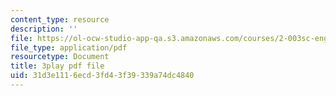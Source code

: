 ```yaml
---
content_type: resource
description: ''
file: https://ol-ocw-studio-app-qa.s3.amazonaws.com/courses/2-003sc-engineering-dynamics-fall-2011/31d3e1116ecd3fd43f39339a74dc4840_63sIgMvBuEQ.pdf
file_type: application/pdf
resourcetype: Document
title: 3play pdf file
uid: 31d3e111-6ecd-3fd4-3f39-339a74dc4840
---
```

